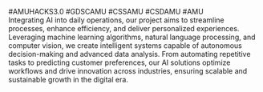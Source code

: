 #AMUHACKS3.0 #GDSCAMU #CSSAMU #CSDAMU #AMU
<br>
Integrating AI into daily operations, our project aims to streamline processes, enhance efficiency, and deliver personalized experiences. Leveraging machine learning algorithms, natural language processing, and computer vision, we create intelligent systems capable of autonomous decision-making and advanced data analysis. From automating repetitive tasks to predicting customer preferences, our AI solutions optimize workflows and drive innovation across industries, ensuring scalable and sustainable growth in the digital era.
